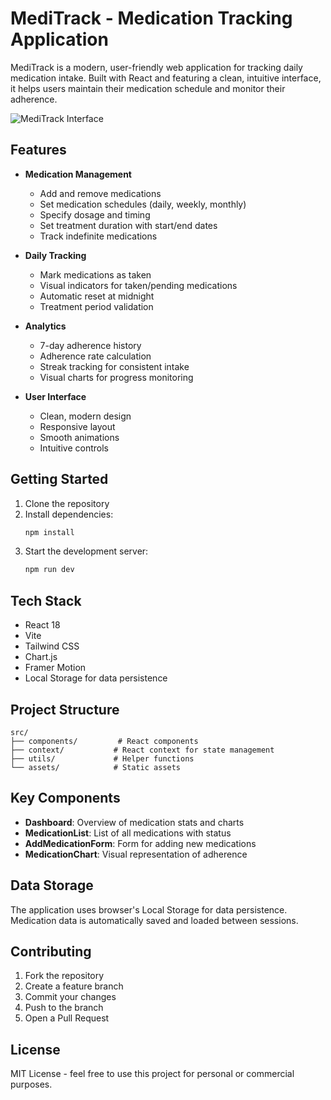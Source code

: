 # MediTrack - Medication Tracking Application

MediTrack is a modern, user-friendly web application for tracking daily medication intake. Built with React and featuring a clean, intuitive interface, it helps users maintain their medication schedule and monitor their adherence.

![MediTrack Interface](https://images.pexels.com/photos/4021808/pexels-photo-4021808.jpeg?auto=compress&cs=tinysrgb&w=1260&h=750&dpr=2)

## Features

- **Medication Management**
  - Add and remove medications
  - Set medication schedules (daily, weekly, monthly)
  - Specify dosage and timing
  - Set treatment duration with start/end dates
  - Track indefinite medications

- **Daily Tracking**
  - Mark medications as taken
  - Visual indicators for taken/pending medications
  - Automatic reset at midnight
  - Treatment period validation

- **Analytics**
  - 7-day adherence history
  - Adherence rate calculation
  - Streak tracking for consistent intake
  - Visual charts for progress monitoring

- **User Interface**
  - Clean, modern design
  - Responsive layout
  - Smooth animations
  - Intuitive controls

## Getting Started

1. Clone the repository
2. Install dependencies:
   ```bash
   npm install
   ```
3. Start the development server:
   ```bash
   npm run dev
   ```

## Tech Stack

- React 18
- Vite
- Tailwind CSS
- Chart.js
- Framer Motion
- Local Storage for data persistence

## Project Structure

```
src/
├── components/         # React components
├── context/           # React context for state management
├── utils/             # Helper functions
└── assets/            # Static assets
```

## Key Components

- **Dashboard**: Overview of medication stats and charts
- **MedicationList**: List of all medications with status
- **AddMedicationForm**: Form for adding new medications
- **MedicationChart**: Visual representation of adherence

## Data Storage

The application uses browser's Local Storage for data persistence. Medication data is automatically saved and loaded between sessions.

## Contributing

1. Fork the repository
2. Create a feature branch
3. Commit your changes
4. Push to the branch
5. Open a Pull Request

## License

MIT License - feel free to use this project for personal or commercial purposes.
